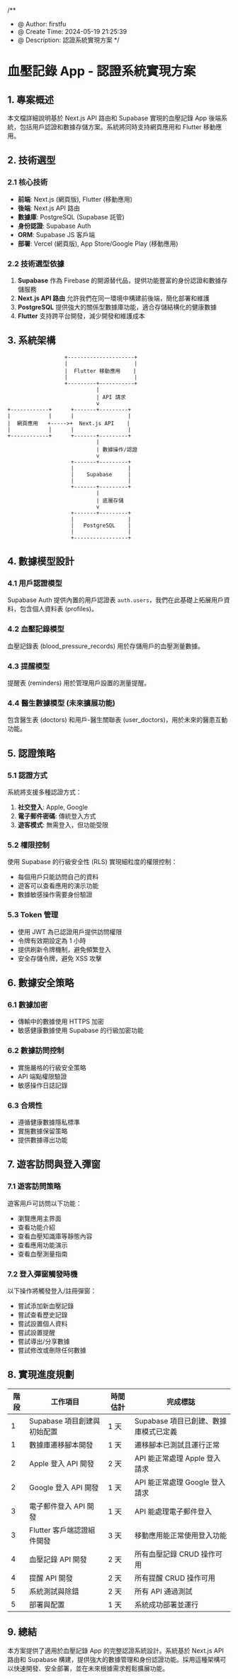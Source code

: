/\*\*

- @ Author: firstfu
- @ Create Time: 2024-05-19 21:25:39
- @ Description: 認證系統實現方案
  \*/

# 血壓記錄 App - 認證系統實現方案

## 1. 專案概述

本文檔詳細說明基於 Next.js API 路由和 Supabase 實現的血壓記錄 App 後端系統，包括用戶認證和數據存儲方案。系統將同時支持網頁應用和 Flutter 移動應用。

## 2. 技術選型

### 2.1 核心技術

- **前端**: Next.js (網頁版), Flutter (移動應用)
- **後端**: Next.js API 路由
- **數據庫**: PostgreSQL (Supabase 託管)
- **身份認證**: Supabase Auth
- **ORM**: Supabase JS 客戶端
- **部署**: Vercel (網頁版), App Store/Google Play (移動應用)

### 2.2 技術選型依據

1. **Supabase** 作為 Firebase 的開源替代品，提供功能豐富的身份認證和數據存儲服務
2. **Next.js API 路由** 允許我們在同一環境中構建前後端，簡化部署和維護
3. **PostgreSQL** 提供強大的關係型數據庫功能，適合存儲結構化的健康數據
4. **Flutter** 支持跨平台開發，減少開發和維護成本

## 3. 系統架構

```
                  +---------------------+
                  |                     |
                  |  Flutter 移動應用    |
                  |                     |
                  +---------+-----------+
                            |
                            | API 請求
                            v
+------------+      +-------+---------+
|            |      |                 |
|  網頁應用   +----->+  Next.js API    |
|            |      |                 |
+------------+      +-------+---------+
                            |
                            | 數據操作/認證
                            v
                    +-------+---------+
                    |                 |
                    |    Supabase     |
                    |                 |
                    +-------+---------+
                            |
                            | 底層存儲
                            v
                    +-------+---------+
                    |                 |
                    |   PostgreSQL    |
                    |                 |
                    +-----------------+
```

## 4. 數據模型設計

### 4.1 用戶認證模型

Supabase Auth 提供內置的用戶認證表 `auth.users`，我們在此基礎上拓展用戶資料，包含個人資料表 (profiles)。

### 4.2 血壓記錄模型

血壓記錄表 (blood_pressure_records) 用於存儲用戶的血壓測量數據。

### 4.3 提醒模型

提醒表 (reminders) 用於管理用戶設置的測量提醒。

### 4.4 醫生數據模型 (未來擴展功能)

包含醫生表 (doctors) 和用戶-醫生關聯表 (user_doctors)，用於未來的醫患互動功能。

## 5. 認證策略

### 5.1 認證方式

系統將支援多種認證方式：

1. **社交登入**: Apple, Google
2. **電子郵件密碼**: 傳統登入方式
3. **遊客模式**: 無需登入，但功能受限

### 5.2 權限控制

使用 Supabase 的行級安全性 (RLS) 實現細粒度的權限控制：

- 每個用戶只能訪問自己的資料
- 遊客可以查看應用的演示功能
- 數據敏感操作需要身份驗證

### 5.3 Token 管理

- 使用 JWT 為已認證用戶提供訪問權限
- 令牌有效期設定為 1 小時
- 提供刷新令牌機制，避免頻繁登入
- 安全存儲令牌，避免 XSS 攻擊

## 6. 數據安全策略

### 6.1 數據加密

- 傳輸中的數據使用 HTTPS 加密
- 敏感健康數據使用 Supabase 的行級加密功能

### 6.2 數據訪問控制

- 實施嚴格的行級安全策略
- API 端點權限驗證
- 敏感操作日誌記錄

### 6.3 合規性

- 遵循健康數據隱私標準
- 實施數據保留策略
- 提供數據導出功能

## 7. 遊客訪問與登入彈窗

### 7.1 遊客訪問策略

遊客用戶可訪問以下功能：

- 瀏覽應用主界面
- 查看功能介紹
- 查看血壓知識庫等靜態內容
- 查看應用功能演示
- 查看血壓測量指南

### 7.2 登入彈窗觸發時機

以下操作將觸發登入/註冊彈窗：

- 嘗試添加新血壓記錄
- 嘗試查看歷史記錄
- 嘗試設置個人資料
- 嘗試設置提醒
- 嘗試導出/分享數據
- 嘗試修改或刪除任何數據

## 8. 實現進度規劃

| 階段 | 工作項目                    | 時間估計 | 完成標誌                              |
| ---- | --------------------------- | -------- | ------------------------------------- |
| 1    | Supabase 項目創建與初始配置 | 1 天     | Supabase 項目已創建、數據庫模式已定義 |
| 1    | 數據庫遷移腳本開發          | 1 天     | 遷移腳本已測試且運行正常              |
| 2    | Apple 登入 API 開發         | 2 天     | API 能正常處理 Apple 登入請求         |
| 2    | Google 登入 API 開發        | 1 天     | API 能正常處理 Google 登入請求        |
| 3    | 電子郵件登入 API 開發       | 1 天     | API 能處理電子郵件登入                |
| 3    | Flutter 客戶端認證組件開發  | 3 天     | 移動應用能正常使用登入功能            |
| 4    | 血壓記錄 API 開發           | 2 天     | 所有血壓記錄 CRUD 操作可用            |
| 4    | 提醒 API 開發               | 2 天     | 所有提醒 CRUD 操作可用                |
| 5    | 系統測試與除錯              | 2 天     | 所有 API 通過測試                     |
| 5    | 部署與配置                  | 1 天     | 系統成功部署並運行                    |

## 9. 總結

本方案提供了適用於血壓記錄 App 的完整認證系統設計。系統基於 Next.js API 路由和 Supabase 構建，提供強大的數據管理和身份認證功能。採用這種架構可以快速開發、安全部署，並在未來根據需求輕鬆擴展功能。
